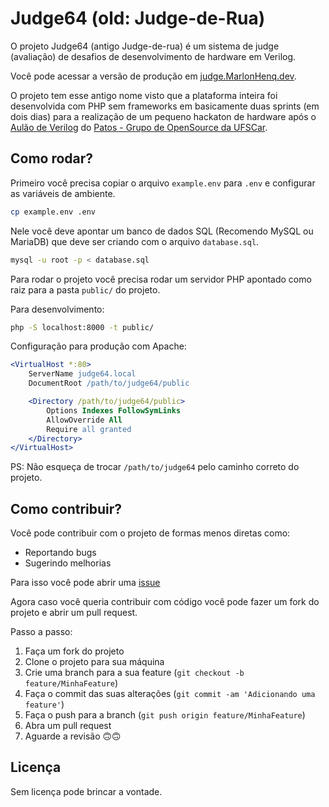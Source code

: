 # Judge64 (old: Judge-de-Rua)

O projeto Judge64 (antigo Judge-de-rua) é um sistema de judge (avaliação) de desafios de desenvolvimento de hardware em Verilog.

Você pode acessar a versão de produção em [judge.MarlonHenq.dev](http://judge.marlonhenq.dev).

O projeto tem esse antigo nome visto que a plataforma inteira foi desenvolvida com PHP sem frameworks em basicamente duas sprints (em dois dias) para a realização de um pequeno hackaton de hardware após o [Aulão de Verilog](https://www.linkedin.com/feed/update/urn:li:activity:7226317515495206912/) do [Patos - Grupo de OpenSource da UFSCar](https://patos.dev).

## Como rodar?

Primeiro você precisa copiar o arquivo `example.env` para `.env` e configurar as variáveis de ambiente.

```bash
cp example.env .env
```

Nele você deve apontar um banco de dados SQL (Recomendo MySQL ou MariaDB) que deve ser criando com o arquivo `database.sql`.

```bash
mysql -u root -p < database.sql
```

Para rodar o projeto você precisa rodar um servidor PHP apontado como raiz para a pasta `public/` do projeto.

Para desenvolvimento:
```bash
php -S localhost:8000 -t public/
```

Configuração para produção com Apache:
```apache
<VirtualHost *:80>
    ServerName judge64.local
    DocumentRoot /path/to/judge64/public

    <Directory /path/to/judge64/public>
        Options Indexes FollowSymLinks
        AllowOverride All
        Require all granted
    </Directory>
</VirtualHost>

```
PS: Não esqueça de trocar `/path/to/judge64` pelo caminho correto do projeto.

## Como contribuir?

Você pode contribuir com o projeto de formas menos diretas como:

- Reportando bugs
- Sugerindo melhorias

Para isso você pode abrir uma [issue](https://github.com/MarlonHenq/Judge64-JudgeDeRua/issues)

Agora caso você queria contribuir com código você pode fazer um fork do projeto e abrir um pull request.

Passo a passo:

1. Faça um fork do projeto
2. Clone o projeto para sua máquina
3. Crie uma branch para a sua feature (`git checkout -b feature/MinhaFeature`)
4. Faça o commit das suas alterações (`git commit -am 'Adicionando uma feature'`)
5. Faça o push para a branch (`git push origin feature/MinhaFeature`)
6. Abra um pull request
7. Aguarde a revisão 🙃🙃

## Licença

Sem licença pode brincar a vontade.